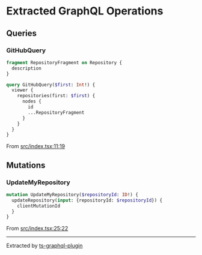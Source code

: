 # Extracted GraphQL Operations
## Queries

### GitHubQuery

```graphql
fragment RepositoryFragment on Repository {
  description
}

query GitHubQuery($first: Int!) {
  viewer {
    repositories(first: $first) {
      nodes {
        id
        ...RepositoryFragment
      }
    }
  }
}
```

From [src/index.tsx:11:19](src/index.tsx#L11-L23)
    
## Mutations

### UpdateMyRepository

```graphql
mutation UpdateMyRepository($repositoryId: ID!) {
  updateRepository(input: {repositoryId: $repositoryId}) {
    clientMutationId
  }
}
```

From [src/index.tsx:25:22](src/index.tsx#L25-L31)
    
---
Extracted by [ts-graphql-plugin](https://github.com/Quramy/ts-graphql-plugin)